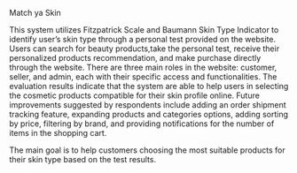 Match ya Skin

This system utilizes Fitzpatrick Scale and Baumann Skin Type Indicator to identify user’s skin type through a personal test provided on the website. Users can search for beauty products,take the personal test, receive their personalized products recommendation, and make purchase directly through the website. There are three main roles in the website:
customer, seller, and admin, each with their specific access and functionalities. The evaluation results indicate that the system are able to help users in selecting the
cosmetic products compatible for their skin profile online. Future improvements suggested by respondents include adding an order shipment tracking feature,
expanding products and categories options, adding sorting by price, filtering by brand, and providing notifications for the number of items in the shopping cart.

The main goal is to help customers choosing the most suitable products for their skin type based on the test results.
